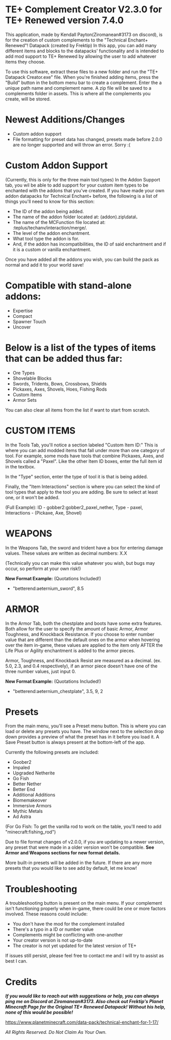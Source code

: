 # TE+ Complement Creator V2.3.0 for TE+ Renewed version 7.4.0

This application, made by Kendall Payton(Ziromanean#3173 on discord), 
is for the creation of custom complements to the "Technical Enchant+ Renewed"! Datapack (created by Frektip)
In this app, you can add many different items and blocks to the datapacks' functionality
and is intended to add mod support to TE+ Renewed by allowing the user to add whatever items they choose.

To use this software, extract these files to a new folder and run the "TE+ Datapack Creator.exe" file.
When you're finished adding items, press the "Build" button in the bottom menu bar to create a complement.
Enter the a unique path name and complement name.
A zip file will be saved to a complements folder in assets. This is where all the complements you create, will be stored.

# Newest Additions/Changes
  * Custom addon support
  * File formatting for preset data has changed, presets made before 2.0.0 are no longer supported and will throw an error. Sorry :(

# Custom Addon Support
(Currently, this is only for the three main tool types)
In the Addon Support tab, you wil be able to add support for your custom item types to be enchanted with the addons that you've created.
If you have made your own addon datapacks for Technical Enchant+ before, the following is a list of things you'll need to know for this section:
   * The ID of the addon being added.
   * The name of the addon folder located at: (addon).zip\\data\\<ADDON PARENT FOLDER NAME>.
   * The name of the MCFunction file located at: <PARENT FOLDER>:teplus/techanv/interaction/merge/<MCFUNCTION NAME>.
   * The level of the addon enchantment.
   * What tool type the addon is for.
   * And, if the addon has incompatibilities, the ID of said enchantment and if it is a custom or vanilla enchantment.

Once you have added all the addons you wish, you can build the pack as normal and add it to your world save!
   
# Compatible with stand-alone addons:
   * Expertise
   * Compact
   * Spawner Touch
   * Uncover

# Below is a list of the types of items that can be added thus far:
   * Ore Types
   * Shovelable Blocks
   * Swords, Tridents, Bows, Crossbows, Shields
   * Pickaxes, Axes, Shovels, Hoes, Fishing Rods
   * Custom Items
   * Armor Sets
   
You can also clear all items from the list if want to start from scratch.

# CUSTOM ITEMS
In the Tools Tab, you'll notice a section labeled "Custom Item ID:"
This is where you can add modded items that fall under more than one category of tool. For example, some mods have tools that 
combine Pickaxes, Axes, and Shovels called a "Paxel".
Like the other Item ID boxes, enter the full item id in the textbox.

In the "Type" section, enter the type of tool it is that is being added.

Finally, the "Item Interactions" section is where you can select the kind of tool types that apply to the tool you are adding. 
Be sure to select at least one, or it won't be added.

(Full Example):
   ID - gobber2:gobber2_paxel_nether,
   Type - paxel,
   Interactions - (Pickaxe, Axe, Shovel)

# WEAPONS
In the Weapons Tab, the sword and trident have a box for entering damage values.
These values are written as decimal numbers: X.X

(Technically you can make this value whatever you wish, but bugs may occur, so perform at your own risk!)

**New Format Example:** (Quotations Included!)  
  * "betterend:aeternium_sword", 8.5

# ARMOR
In the Armor Tab, both the chestplate and boots have some extra features.
Both allow for the user to specify the amount of basic Armor, Armor Toughness, and Knockback Resistance. 
If you choose to enter number value that are different than the default ones on the armor when hovering over the item in-game, these values are applied to the item only AFTER the 
Life Plus or Agility enchantment is added to the armor pieces.

Armor, Toughness, and Knockback Resist are measured as a decimal. (ex. 5.0, 2.3, and 0.4 respectively), if an armor piece doesn't have one of the three number values, just input 0.

**New Format Example:** (Quotations Included!)  
  * "betterend:aeternium_chestplate", 3.5, 9, 2

# Presets
From the main menu, you'll see a Preset menu button. 
This is where you can load or delete any presets you have. 
The window next to the selection drop down provides a preview of what the preset has in it before you load it.
A Save Preset button is always present at the bottom-left of the app.

Currently the following presets are included:
  * Goober2
  * Impaled
  * Upgraded Netherite
  * Go Fish 
  * Better Nether
  * Better End
  * Additional Additions
  * Biomemakeover
  * Immersive Armors
  * Mythic Metals
  * Ad Astra

(For Go Fish: To get the vanilla rod to work on the table, you'll need to add "minecraft:fishing_rod")

Due to file format changes of v2.0.0, if you are updating to a newer version, any preset that were made in a older version won't be compatible. 
**See Armor and Weapons sections for new format details.**

More built-in presets will be added in the future. 
If there are any more presets that you would like to see add by default, let me know!

# Troubleshooting
A troubleshooting button is present on the main menu. 
If your complement isn't functioning properly when in-game, there could be one or more factors involved.
These reasons could include:
   * You don't have the mod for the complement installed
   * There's a typo in a ID or number value
   * Complements might be conflicting with one-another
   * Your creator version is not up-to-date
   * The creator is not yet updated for the latest version of TE+

If issues still persist, please feel free to contact me and I will try to assist as best I can.

# Credits
_**If you would like to reach out with suggestions or help, you can always ping me on Discord at Ziromanean#3173.
Also check out Frektip's Planet Minecraft Page for the Original TE+ Renewed Datapack! Without his help, none of this would be possible!**_

https://www.planetminecraft.com/data-pack/technical-enchant-for-1-17/

_All Rights Reserved. Do Not Claim As Your Own._
